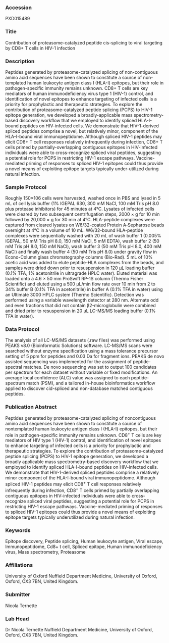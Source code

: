 ### Accession
PXD015489

### Title
Contribution of proteasome-catalyzed peptide cis-splicing to viral targeting by CD8+ T cells in HIV-1 infection

### Description
Peptides generated by proteasome-catalyzed splicing of non-contiguous amino acid sequences have been shown to constitute a source of non-templated human leukocyte antigen class I (HLA-I) epitopes, but their role in pathogen-specific immunity remains unknown. CD8+ T cells are key mediators of human immunodeficiency virus type 1 (HIV-1) control, and identification of novel epitopes to enhance targeting of infected cells is a priority for prophylactic and therapeutic strategies. To explore the contribution of proteasome-catalyzed peptide splicing (PCPS) to HIV-1 epitope generation, we developed a broadly-applicable mass spectrometry-based discovery workflow that we employed to identify spliced HLA-I-bound peptides on HIV-infected cells. We demonstrate that HIV-1-derived spliced peptides comprise a novel, but relatively minor, component of the HLA-I-bound viral immunopeptidome. Although spliced HIV-1 peptides may elicit CD8+ T cell responses relatively infrequently during infection, CD8+ T cells primed by partially-overlapping contiguous epitopes in HIV-infected individuals were able to cross-recognize spliced viral peptides, suggesting a potential role for PCPS in restricting HIV-1 escape pathways. Vaccine-mediated priming of responses to spliced HIV-1 epitopes could thus provide a novel means of exploiting epitope targets typically under-utilized during natural infection.

### Sample Protocol
Roughly 150×106 cells were harvested, washed once in PBS and lysed in 5 mL of cell lysis buffer (1% IGEPAL 630, 300 mM NaCl, 100 mM Tris pH 8.0 plus protease inhibitors) for 45 minutes at 4°C. Lysates of infected cells were cleared by two subsequent centrifugation steps, 2000 × g for 10 min followed by 20,000 × g for 30 min at 4°C. HLA-peptide complexes were captured from cleared lysates on W6/32-coated Protein A‐Sepharose beads overnight at 4°C in a volume of 10 mL. W6/32-bound HLA-peptide complexes were sequentially washed with 20 mL of wash buffer 1 (0.005% IGEPAL, 50 mM Tris pH 8.0, 150 mM NaCl, 5 mM EDTA), wash buffer 2 (50 mM Tris pH 8.0, 150 mM NaCl), wash buffer 3 (50 mM Tris pH 8.0, 400 mM NaCl) and finally wash buffer 4 (50 mM Tris pH 8.0) under gravity flow in Econo-Column glass chromatography columns (Bio-Rad). 5 mL of 10% acetic acid was added to elute peptide-HLA complexes from the beads, and samples were dried down prior to resuspension in 120 μL loading buffer (0.1% TFA, 1% acetonitrile in ultragrade HPLC water).   Eluted material was loaded onto a 4.6 × 50 mm ProSwift RP-1S column (Thermo Fisher Scientific) and eluted using a 500 μL/min flow rate over 10 min from 2 to 34% buffer B (0.1% TFA in acetonitrile) in buffer A (0.1% TFA in water) using an Ultimate 3000 HPLC system (Thermo Scientific). Detection was performed using a variable wavelength detector at 280 nm. Alternate odd and even fractions that did not contain β2-microglobulin were combined and dried prior to resuspension in 20 μL LC-MS/MS loading buffer (0.1% TFA in water).

### Data Protocol
The analysis of all LC-MS/MS datasets (.raw files) was performed using PEAKS v8.0 (Bioinformatic Solutions) software. LC-MS/MS scans were searched without enzyme specification using a mass tolerance precursor setting of 5 ppm for peptides and 0.03 Da for fragment ions. PEAKS de novo assisted sequencing was implemented for the assignment of peptide-spectral matches. De novo sequencing was set to output 100 candidates per spectrum for each dataset without variable or fixed modifications. An average local confidence (ALC) value was assigned to each peptide-spectrum match (PSM), and a tailored in-house bioinformatics workflow applied to discover cid-spliced and non-database matched contiguous peptides.

### Publication Abstract
Peptides generated by proteasome-catalyzed splicing of noncontiguous amino acid sequences have been shown to constitute a source of nontemplated human leukocyte antigen class I (HLA-I) epitopes, but their role in pathogen-specific immunity remains unknown. CD8<sup>+</sup> T cells are key mediators of HIV type 1 (HIV-1) control, and identification of novel epitopes to enhance targeting of infected cells is a priority for prophylactic and therapeutic strategies. To explore the contribution of proteasome-catalyzed peptide splicing (PCPS) to HIV-1 epitope generation, we developed a broadly applicable mass spectrometry-based discovery workflow that we employed to identify spliced HLA-I-bound peptides on HIV-infected cells. We demonstrate that HIV-1-derived spliced peptides comprise a relatively minor component of the HLA-I-bound viral immunopeptidome. Although spliced HIV-1 peptides may elicit CD8<sup>+</sup> T cell responses relatively infrequently during infection, CD8<sup>+</sup> T cells primed by partially overlapping contiguous epitopes in HIV-infected individuals were able to cross-recognize spliced viral peptides, suggesting a potential role for PCPS in restricting HIV-1 escape pathways. Vaccine-mediated priming of responses to spliced HIV-1 epitopes could thus provide a novel means of exploiting epitope targets typically underutilized during natural infection.

### Keywords
Epitope discovery, Peptide splicing, Human leukocyte antigen, Viral escape, Immunopeptidome, Cd8+ t cell, Spliced epitope, Human immunodeficiency virus, Mass spectrometry, Proteasome

### Affiliations
University of Oxford
Nuffield Department Medicine, University of Oxford, Oxford, OX3 7BN, United Kingdom.

### Submitter
Nicola Ternette

### Lab Head
Dr Nicola Ternette
Nuffield Department Medicine, University of Oxford, Oxford, OX3 7BN, United Kingdom.


